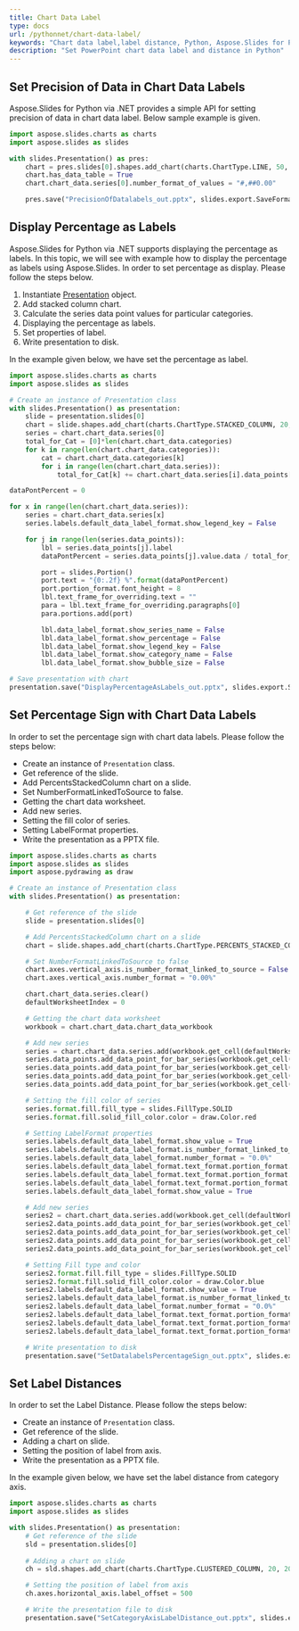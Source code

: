 ```yaml
---
title: Chart Data Label
type: docs
url: /pythonnet/chart-data-label/
keywords: "Chart data label,label distance, Python, Aspose.Slides for Python via .NET"
description: "Set PowerPoint chart data label and distance in Python"
---
```


## **Set Precision of Data in Chart Data Labels**
Aspose.Slides for Python via .NET provides a simple API for setting precision of data in chart data label. Below sample example is given. 

```py
import aspose.slides.charts as charts
import aspose.slides as slides

with slides.Presentation() as pres:
	chart = pres.slides[0].shapes.add_chart(charts.ChartType.LINE, 50, 50, 450, 300)
	chart.has_data_table = True
	chart.chart_data.series[0].number_format_of_values = "#,##0.00"

	pres.save("PrecisionOfDatalabels_out.pptx", slides.export.SaveFormat.PPTX)
```



## **Display Percentage as Labels**
Aspose.Slides for Python via .NET supports displaying the percentage as labels. In this topic, we will see with example how to display the percentage as labels using Aspose.Slides. In order to set percentage as display. Please follow the steps below.

1. Instantiate [Presentation](https://apireference.aspose.com/slides/pythonnet/aspose.slides/presentation) object.
1. Add stacked column chart.
1. Calculate the series data point values for particular categories.
1. Displaying the percentage as labels.
1. Set properties of label.
1. Write presentation to disk.

In the example given below, we have set the percentage as label.

```py
import aspose.slides.charts as charts
import aspose.slides as slides

# Create an instance of Presentation class
with slides.Presentation() as presentation:
    slide = presentation.slides[0]
    chart = slide.shapes.add_chart(charts.ChartType.STACKED_COLUMN, 20, 20, 400, 400)
    series = chart.chart_data.series[0]
    total_for_Cat = [0]*len(chart.chart_data.categories)
    for k in range(len(chart.chart_data.categories)):
        cat = chart.chart_data.categories[k]
        for i in range(len(chart.chart_data.series)):
            total_for_Cat[k] += chart.chart_data.series[i].data_points[k].value.data

dataPontPercent = 0

for x in range(len(chart.chart_data.series)):
    series = chart.chart_data.series[x]
    series.labels.default_data_label_format.show_legend_key = False

    for j in range(len(series.data_points)):
        lbl = series.data_points[j].label
        dataPontPercent = series.data_points[j].value.data / total_for_Cat[j] * 100

        port = slides.Portion()
        port.text = "{0:.2f} %".format(dataPontPercent)
        port.portion_format.font_height = 8
        lbl.text_frame_for_overriding.text = ""
        para = lbl.text_frame_for_overriding.paragraphs[0]
        para.portions.add(port)

        lbl.data_label_format.show_series_name = False
        lbl.data_label_format.show_percentage = False
        lbl.data_label_format.show_legend_key = False
        lbl.data_label_format.show_category_name = False
        lbl.data_label_format.show_bubble_size = False

# Save presentation with chart
presentation.save("DisplayPercentageAsLabels_out.pptx", slides.export.SaveFormat.PPTX)
```



## **Set Percentage Sign with Chart Data Labels**
In order to set the percentage sign with chart data labels. Please follow the steps below:

- Create an instance of `Presentation` class.
- Get reference of the slide.
- Add PercentsStackedColumn chart on a slide.
- Set NumberFormatLinkedToSource to false.
- Getting the chart data worksheet.
- Add new series.
- Setting the fill color of series.
- Setting LabelFormat properties.
- Write the presentation as a PPTX file.

```py
import aspose.slides.charts as charts
import aspose.slides as slides
import aspose.pydrawing as draw

# Create an instance of Presentation class
with slides.Presentation() as presentation:

    # Get reference of the slide
    slide = presentation.slides[0]

    # Add PercentsStackedColumn chart on a slide
    chart = slide.shapes.add_chart(charts.ChartType.PERCENTS_STACKED_COLUMN, 20, 20, 500, 400)

    # Set NumberFormatLinkedToSource to false
    chart.axes.vertical_axis.is_number_format_linked_to_source = False
    chart.axes.vertical_axis.number_format = "0.00%"

    chart.chart_data.series.clear()
    defaultWorksheetIndex = 0

    # Getting the chart data worksheet
    workbook = chart.chart_data.chart_data_workbook

    # Add new series
    series = chart.chart_data.series.add(workbook.get_cell(defaultWorksheetIndex, 0, 1, "Reds"), chart.type)
    series.data_points.add_data_point_for_bar_series(workbook.get_cell(defaultWorksheetIndex, 1, 1, 0.30))
    series.data_points.add_data_point_for_bar_series(workbook.get_cell(defaultWorksheetIndex, 2, 1, 0.50))
    series.data_points.add_data_point_for_bar_series(workbook.get_cell(defaultWorksheetIndex, 3, 1, 0.80))
    series.data_points.add_data_point_for_bar_series(workbook.get_cell(defaultWorksheetIndex, 4, 1, 0.65))

    # Setting the fill color of series
    series.format.fill.fill_type = slides.FillType.SOLID
    series.format.fill.solid_fill_color.color = draw.Color.red

    # Setting LabelFormat properties
    series.labels.default_data_label_format.show_value = True
    series.labels.default_data_label_format.is_number_format_linked_to_source = False
    series.labels.default_data_label_format.number_format = "0.0%"
    series.labels.default_data_label_format.text_format.portion_format.font_height = 10
    series.labels.default_data_label_format.text_format.portion_format.fill_format.fill_type = slides.FillType.SOLID
    series.labels.default_data_label_format.text_format.portion_format.fill_format.solid_fill_color.color = draw.Color.white
    series.labels.default_data_label_format.show_value = True

    # Add new series
    series2 = chart.chart_data.series.add(workbook.get_cell(defaultWorksheetIndex, 0, 2, "Blues"), chart.type)
    series2.data_points.add_data_point_for_bar_series(workbook.get_cell(defaultWorksheetIndex, 1, 2, 0.70))
    series2.data_points.add_data_point_for_bar_series(workbook.get_cell(defaultWorksheetIndex, 2, 2, 0.50))
    series2.data_points.add_data_point_for_bar_series(workbook.get_cell(defaultWorksheetIndex, 3, 2, 0.20))
    series2.data_points.add_data_point_for_bar_series(workbook.get_cell(defaultWorksheetIndex, 4, 2, 0.35))

    # Setting Fill type and color
    series2.format.fill.fill_type = slides.FillType.SOLID
    series2.format.fill.solid_fill_color.color = draw.Color.blue
    series2.labels.default_data_label_format.show_value = True
    series2.labels.default_data_label_format.is_number_format_linked_to_source = False
    series2.labels.default_data_label_format.number_format = "0.0%"
    series2.labels.default_data_label_format.text_format.portion_format.font_height = 10
    series2.labels.default_data_label_format.text_format.portion_format.fill_format.fill_type = slides.FillType.SOLID
    series2.labels.default_data_label_format.text_format.portion_format.fill_format.solid_fill_color.color = draw.Color.white

    # Write presentation to disk
    presentation.save("SetDatalabelsPercentageSign_out.pptx", slides.export.SaveFormat.PPTX)
```



## **Set Label Distances**
In order to set the Label Distance. Please follow the steps below:

- Create an instance of `Presentation` class.
- Get reference of the slide.
- Adding a chart on slide.
- Setting the position of label from axis.
- Write the presentation as a PPTX file.

In the example given below, we have set the label distance from category axis.

```py
import aspose.slides.charts as charts
import aspose.slides as slides

with slides.Presentation() as presentation:
    # Get reference of the slide
    sld = presentation.slides[0]
    
    # Adding a chart on slide
    ch = sld.shapes.add_chart(charts.ChartType.CLUSTERED_COLUMN, 20, 20, 500, 300)

    # Setting the position of label from axis
    ch.axes.horizontal_axis.label_offset = 500

    # Write the presentation file to disk
    presentation.save("SetCategoryAxisLabelDistance_out.pptx", slides.export.SaveFormat.PPTX)
```

